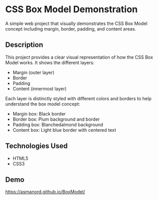 # CSS Box Model Demonstration

A simple web project that visually demonstrates the CSS Box Model concept including margin, border, padding, and content areas.

## Description

This project provides a clear visual representation of how the CSS Box Model works. It shows the different layers:
- Margin (outer layer)
- Border
- Padding
- Content (innermost layer)

Each layer is distinctly styled with different colors and borders to help understand the box model concept:
- Margin box: Black border
- Border box: Plum background and border
- Padding box: Blanchedalmond background
- Content box: Light blue border with centered text

## Technologies Used

- HTML5
- CSS3

## Demo
https://asmanord.github.io/BoxModel/
